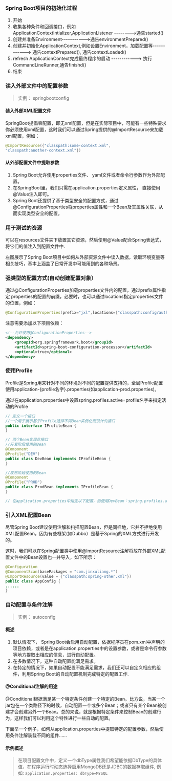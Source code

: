 ### Spring Boot项目的初始化过程

1. 开始
2. 收集各种条件和回调接口，例如ApplicationContextIntializer,ApplicationListener
-------->通告started()
3. 创建并准备Environment----------->通告environmentPrepared()
4. 创建并初始化ApplicationContext,例如设置Environment，加载配置等------------>
通告contextPrepared(), 通告contextLoaded()
5. refresh ApplicationContext完成最终程序的启动 ------------> 执行CommandLineRunner,通告finishd()
6. 结束

### 读入外部文件中的配置参数

>实例： springbootconfig

#### 装入外部XML配置文件

SpringBoot提倡零配置，即无xml配置，但是在实际项目中，可能有一些特殊要求
你必须使用xml配置，这时我们可以通过Spring提供的@ImportResource来加载
xml配置，例如：

```java
@ImportResource({"classpath:some-context.xml",
"classpath:another-context.xml"})
```

#### 从外部配置文件中提取参数

1. Spring Boot允许使用properties文件、 yaml文件或者命令行参数作为外部配置。
2. 在SpringBoot里，我们只需在application.properties定义属性，
直接使用@Value注入即可。
3. Spring Boot还提供了基于类型安全的配置方式，通过@ConfigurationProperties将properties属性和一个Bean及其属性关联，从而实现类型安全的配置。

### 用于测试的资源

可以在resources文件夹下放置其它资源，然后使用@Value配合Spring表达式，将它们的值注入到配置文件中.

左图展示了Spring Boot项目中如何从外部资源文件中读入数据，读取环境变量等相关技巧，基本上涵盖了日常开发中可能用到的各种场景。

### 强类型的配置方式(自动创建配置对象）

通过@ConfigurationProperties加载properties文件内的配置，通过prefix属性指定
properties的配置的前缀，必要时，也可以通过locations指定properties文件的位置，例如：

```java
@ConfigurationProperties(prefix="jxl",locations={"classpath:config/author.properties"})
```

注意需要添加以下项目依赖：

```xml
<!--允许使用@ConfigurationProperties-->
<dependency>
    <groupId>org.springframework.boot</groupId>
    <artifactId>spring-boot-configuration-processor</artifactId>
    <optional>true</optional>
</dependency>
```

### 使用Profile

Profile是Spring用来针对不同的环境对不同的配置提供支持的，全局Profile配置使用application-{profile名字}.properties(如application-prod.properties)。

通过在application.properties中设置spring.profiles.active=profile名字来指定活动的Profile

```java
// 定义一个接口
//一个用于展示基于Profile选择不同Bean实例化而设计的接口
public interface IProfileBean {
}

// 两个Bean实现此接口
//开发阶段使用的Bean
@Component
@Profile("DEV")
public class DevBean implements IProfileBean {
}

//发布阶段使用的Bean
@Component
@Profile("PROD")
public class ProdBean implements IProfileBean {
}

// 在application.properties中指定以下配置，则使用DevBean：spring.profiles.active=DEV
```

### 引入XML配置Bean

尽管Spring Boot建议使用注解和扫描配置Bean，但是同样地，它并不拒绝使用XML配置Bean，因为有些框架(如Dubbo）是基于Spring的XML方式进行开发的。

这时，我们可以在Spring配置类中使用@ImportResource注解将放在外部XML配置文件中的Bean设置也一并导入，如下所示：

```java
@Configuration
@ComponentScan(basePackages = "com.jinxuliang.*")
@ImportResource(value = {"classpath:spring-other.xml"})
public class AppConfig {
......
}
```

### 自动配置与条件注解

>实例： autoconfig

#### 概述

1. 默认情况下， Spring Boot会启用自动配置，依据程序员在pom.xml中声明的项目依赖，或者是在application.properties中的设置参数，或者是命令行参数等地方提取出相应的信息，进行自动配置。
2. 在多数情况下，这种自动配置能满足需求。
3. 在特定的情况下，如果自动配置不能满足需求，我们还可以自定义相应的组件，利用Spring Boot的自动配置机制完成特定的配置工作.

#### @Conditional注解的用途

@Conditional根据满足某一个特定条件创建一个特定的Bean。比方说，当某一个jar包在一个类路径下的时候，自动配置一个或多个Bean；或者只有某个Bean被创建才会创建另外一个Bean。总的来说，就是根据特定条件来控制Bean的创建行为，这样我们可以利用这个特性进行一些自动的配置。

下面举一个例子，如何从application.properties中提取特定的配置参数，然后使用条件注解装载不同的组件……

#### 示例概述

>在项目配置文件中，定义一个dbType属性我们希望能依据DbType的具体值，在程序运行时动态选择启用MongoDB还是JDBC的数据存取组件, 例如: `application.properties: dbType=MYSQL`
